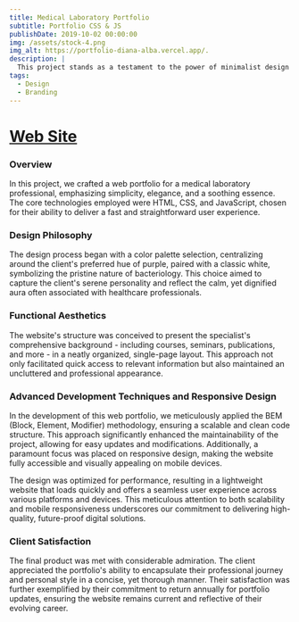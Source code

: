```yaml
---
title: Medical Laboratory Portfolio
subtitle: Portfolio CSS & JS
publishDate: 2019-10-02 00:00:00
img: /assets/stock-4.png
img_alt: https://portfolio-diana-alba.vercel.app/.
description: |
  This project stands as a testament to the power of minimalist design in creating impactful, user-friendly web experiences.
tags:
  - Design
  - Branding
---
```


<h1>
<a target="_blank" href="https://portfolio-diana-alba.vercel.app/">
Web Site
</a>
</h1>



<h3>Overview</h3>
In this project, we crafted a web portfolio for a medical laboratory professional, emphasizing simplicity, elegance, and a soothing essence. The core technologies employed were HTML, CSS, and JavaScript, chosen for their ability to deliver a fast and straightforward user experience.


<h3>Design Philosophy</h3>
The design process began with a color palette selection, centralizing around the client's preferred hue of purple, paired with a classic white, symbolizing the pristine nature of bacteriology. This choice aimed to capture the client's serene personality and reflect the calm, yet dignified aura often associated with healthcare professionals.

<h3>Functional Aesthetics</h3>
The website's structure was conceived to present the specialist's comprehensive background - including courses, seminars, publications, and more - in a neatly organized, single-page layout. This approach not only facilitated quick access to relevant information but also maintained an uncluttered and professional appearance.

<h3>Advanced Development Techniques and Responsive Design</h3>
In the development of this web portfolio, we meticulously applied the BEM (Block, Element, Modifier) methodology, ensuring a scalable and clean code structure. This approach significantly enhanced the maintainability of the project, allowing for easy updates and modifications. Additionally, a paramount focus was placed on responsive design, making the website fully accessible and visually appealing on mobile devices.

The design was optimized for performance, resulting in a lightweight website that loads quickly and offers a seamless user experience across various platforms and devices. This meticulous attention to both scalability and mobile responsiveness underscores our commitment to delivering high-quality, future-proof digital solutions.

<h3>Client Satisfaction</h3>
The final product was met with considerable admiration. The client appreciated the portfolio's ability to encapsulate their professional journey and personal style in a concise, yet thorough manner. Their satisfaction was further exemplified by their commitment to return annually for portfolio updates, ensuring the website remains current and reflective of their evolving career.
